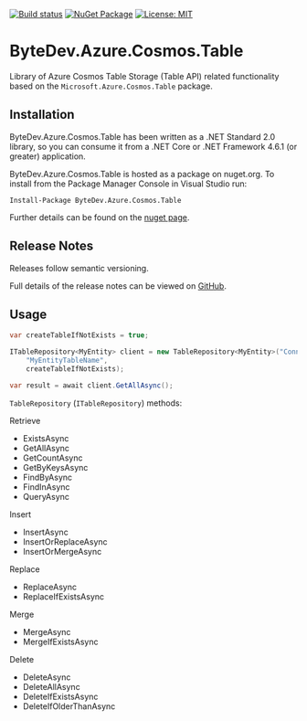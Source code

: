 [![Build status](https://ci.appveyor.com/api/projects/status/github/bytedev/ByteDev.Azure.Cosmos.Table?branch=master&svg=true)](https://ci.appveyor.com/project/bytedev/ByteDev-Azure-Cosmos-Table/branch/master)
[![NuGet Package](https://img.shields.io/nuget/v/ByteDev.Azure.Cosmos.Table.svg)](https://www.nuget.org/packages/ByteDev.Azure.Cosmos.Table)
[![License: MIT](https://img.shields.io/badge/License-MIT-green.svg)](https://github.com/ByteDev/ByteDev.Azure.Cosmos.Table/blob/master/LICENSE)

# ByteDev.Azure.Cosmos.Table

Library of Azure Cosmos Table Storage (Table API) related functionality based on the `Microsoft.Azure.Cosmos.Table` package.

## Installation

ByteDev.Azure.Cosmos.Table has been written as a .NET Standard 2.0 library, so you can consume it from a .NET Core or .NET Framework 4.6.1 (or greater) application.

ByteDev.Azure.Cosmos.Table is hosted as a package on nuget.org.  To install from the Package Manager Console in Visual Studio run:

`Install-Package ByteDev.Azure.Cosmos.Table`

Further details can be found on the [nuget page](https://www.nuget.org/packages/ByteDev.Azure.Cosmos.Table/).

## Release Notes

Releases follow semantic versioning.

Full details of the release notes can be viewed on [GitHub](https://github.com/ByteDev/ByteDev.Azure.Cosmos.Table/blob/master/docs/RELEASE-NOTES.md).

## Usage

```csharp
var createTableIfNotExists = true;

ITableRepository<MyEntity> client = new TableRepository<MyEntity>("ConnectionString", 
    "MyEntityTableName", 
    createTableIfNotExists);

var result = await client.GetAllAsync();
```

`TableRepository` (`ITableRepository`) methods:

Retrieve
- ExistsAsync
- GetAllAsync
- GetCountAsync
- GetByKeysAsync
- FindByAsync
- FindInAsync
- QueryAsync

Insert
- InsertAsync
- InsertOrReplaceAsync
- InsertOrMergeAsync

Replace
- ReplaceAsync
- ReplaceIfExistsAsync

Merge
- MergeAsync
- MergeIfExistsAsync

Delete
- DeleteAsync
- DeleteAllAsync
- DeleteIfExistsAsync
- DeleteIfOlderThanAsync
